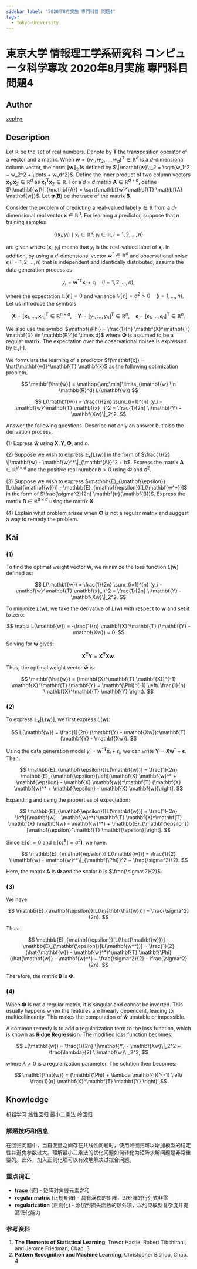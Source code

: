 ```yaml
---
sidebar_label: "2020年8月実施 専門科目 問題4"
tags:
  - Tokyo-University
---
```

# 東京大学 情報理工学系研究科 コンピュータ科学専攻 2020年8月実施 専門科目 問題4

## **Author**
[zephyr](https://inshi-notes.zephyr-zdz.space/)

## **Description**
Let $\mathbb{R}$ be the set of real numbers. Denote by $\mathbf{T}$ the transposition operator of a vector and a matrix. When $\mathbf{w} = (w_1, w_2, \ldots, w_d)^\mathbf{T} \in \mathbb{R}^d$ is a $d$-dimensional column vector, the norm $\|\mathbf{w}\|_2$ is defined by $\|\mathbf{w}\|_2 = \sqrt{w_1^2 + w_2^2 + \ldots + w_d^2}$. Define the inner product of two column vectors $\mathbf{x}_1, \mathbf{x}_2 \in \mathbb{R}^d$ as $\mathbf{x}_1^\mathbf{T} \mathbf{x}_2 \in \mathbb{R}$. For a $d \times d$ matrix $\mathbf{A} \in \mathbb{R}^{d \times d}$, define $\|\mathbf{w}\|_{\mathbf{A}} = \sqrt{\mathbf{w}^\mathbf{T} \mathbf{A} \mathbf{w}}$. Let $\mathbf{tr}(\mathbf{B})$ be the trace of the matrix $\mathbf{B}$.

Consider the problem of predicting a real-valued label $y \in \mathbb{R}$ from a $d$-dimensional real vector $\mathbf{x} \in \mathbb{R}^d$. For learning a predictor, suppose that $n$ training samples

$$
\{(\mathbf{x}_i, y_i) \mid \mathbf{x}_i \in \mathbb{R}^d, y_i \in \mathbb{R}, i = 1, 2, \ldots, n\}
$$

are given where $(\mathbf{x}_i, y_i)$ means that $y_i$ is the real-valued label of $\mathbf{x}_i$. In addition, by using a $d$-dimensional vector $\mathbf{w}^* \in \mathbb{R}^d$ and observational noise $\epsilon_i (i = 1, 2, \ldots, n)$ that is independent and identically distributed, assume the data generation process as

$$
y_i = \mathbf{w}^{*\mathbf{T}} \mathbf{x}_i + \epsilon_i \quad (i = 1, 2, \ldots, n),
$$

where the expectation $\mathbb{E}[\epsilon_i] = 0$ and variance $\mathbb{V}[\epsilon_i] = \sigma^2 > 0 \quad (i = 1, \ldots, n)$. Let us introduce the symbols

$$
\mathbf{X} = [\mathbf{x}_1, \ldots, \mathbf{x}_n]^\mathbf{T} \in \mathbb{R}^{n \times d}, \quad \mathbf{Y} = [y_1, \ldots, y_n]^\mathbf{T} \in \mathbb{R}^n, \quad \mathbf{\epsilon} = [\epsilon_1, \ldots, \epsilon_n]^\mathbf{T} \in \mathbb{R}^n.
$$

We also use the symbol $\mathbf{\Phi} = \frac{1}{n} \mathbf{X}^\mathbf{T} \mathbf{X} \in \mathbb{R}^{d \times d}$ where $\mathbf{\Phi}$ is assumed to be a regular matrix. The expectation over the observational noises is expressed by $\mathbb{E}_{\mathbf{\epsilon}}[\cdot]$.

We formulate the learning of a predictor $f(\mathbf{x}) = \hat{\mathbf{w}}^\mathbf{T} \mathbf{x}$ as the following optimization problem.

$$
\mathbf{\hat{w}} = \mathop{\arg\min}\limits_{\mathbf{w} \in \mathbb{R}^d} L(\mathbf{w})
$$

$$
L(\mathbf{w}) = \frac{1}{2n} \sum_{i=1}^{n} (y_i - \mathbf{w}^\mathbf{T} \mathbf{x}_i)^2 = \frac{1}{2n} \|\mathbf{Y} - \mathbf{Xw}\|_2^2.
$$

Answer the following questions. Describe not only an answer but also the derivation process.

(1) Express $\mathbf{\hat{w}}$ using $\mathbf{X}, \mathbf{Y}, \mathbf{\Phi}$, and $n$.

(2) Suppose we wish to express $\mathbb{E}_{\mathbf{\epsilon}}[L(\mathbf{w})]$ in the form of $\frac{1}{2} \|\mathbf{w} - \mathbf{w}^*\|_{\mathbf{A}}^2 + b$. Express the matrix $\mathbf{A} \in \mathbb{R}^{d \times d}$ and the positive real number $b > 0$ using $\mathbf{\Phi}$ and $\sigma^2$.

(3) Suppose we wish to express $\mathbb{E}_{\mathbf{\epsilon}}[L(\hat{\mathbf{w}})] - \mathbb{E}_{\mathbf{\epsilon}}[L(\mathbf{w^*})]$ in the form of $\frac{\sigma^2}{2n} \mathbf{tr}(\mathbf{B})$. Express the matrix $\mathbf{B} \in \mathbb{R}^{d \times d}$ using the matrix $\mathbf{X}$.

(4) Explain what problem arises when $\mathbf{\Phi}$ is not a regular matrix and suggest a way to remedy the problem.

## **Kai**
### (1)

To find the optimal weight vector $\mathbf{\hat{w}}$, we minimize the loss function $L(\mathbf{w})$ defined as:

$$
L(\mathbf{w}) = \frac{1}{2n} \sum_{i=1}^{n} (y_i - \mathbf{w}^\mathbf{T} \mathbf{x}_i)^2 = \frac{1}{2n} \|\mathbf{Y} - \mathbf{Xw}\|_2^2.
$$

To minimize $L(\mathbf{w})$, we take the derivative of $L(\mathbf{w})$ with respect to $\mathbf{w}$ and set it to zero:

$$
\nabla L(\mathbf{w}) = -\frac{1}{n} \mathbf{X}^\mathbf{T} (\mathbf{Y} - \mathbf{Xw}) = 0.
$$

Solving for $\mathbf{w}$ gives:

$$
\mathbf{X}^\mathbf{T} \mathbf{Y} = \mathbf{X}^\mathbf{T} \mathbf{X} \mathbf{w}.
$$

Thus, the optimal weight vector $\mathbf{\hat{w}}$ is:

$$
\mathbf{\hat{w}} = (\mathbf{X}^\mathbf{T} \mathbf{X})^{-1} \mathbf{X}^\mathbf{T} \mathbf{Y} = \mathbf{\Phi}^{-1} \left( \frac{1}{n} \mathbf{X}^\mathbf{T} \mathbf{Y} \right).
$$

### (2)

To express $\mathbb{E}_{\mathbf{\epsilon}}[L(\mathbf{w})]$, we first express $L(\mathbf{w})$:

$$
L(\mathbf{w}) = \frac{1}{2n} (\mathbf{Y} - \mathbf{Xw})^\mathbf{T} (\mathbf{Y} - \mathbf{Xw}).
$$

Using the data generation model $y_i = \mathbf{w}^{*\mathbf{T}} \mathbf{x}_i + \epsilon_i$, we can write $\mathbf{Y} = \mathbf{X} \mathbf{w}^* + \mathbf{\epsilon}$. Then:

$$
\mathbb{E}_{\mathbf{\epsilon}}[L(\mathbf{w})] = \frac{1}{2n} \mathbb{E}_{\mathbf{\epsilon}}\left[(\mathbf{X} \mathbf{w}^* + \mathbf{\epsilon} - \mathbf{X} \mathbf{w})^\mathbf{T} (\mathbf{X} \mathbf{w}^* + \mathbf{\epsilon} - \mathbf{X} \mathbf{w})\right].
$$

Expanding and using the properties of expectation:

$$
\mathbb{E}_{\mathbf{\epsilon}}[L(\mathbf{w})] = \frac{1}{2n} \left[(\mathbf{w} - \mathbf{w}^*)^\mathbf{T} \mathbf{X}^\mathbf{T} \mathbf{X} (\mathbf{w} - \mathbf{w}^*) + \mathbb{E}_{\mathbf{\epsilon}}[\mathbf{\epsilon}^\mathbf{T} \mathbf{\epsilon}]\right].
$$

Since $\mathbb{E}[\mathbf{\epsilon}] = 0$ and $\mathbb{E}[\mathbf{\epsilon}\mathbf{\epsilon}^\mathbf{T}] = \sigma^2 \mathbf{I}$, we have:

$$
\mathbb{E}_{\mathbf{\epsilon}}[L(\mathbf{w})] = \frac{1}{2} \|\mathbf{w} - \mathbf{w}^*\|_{\mathbf{\Phi}}^2 + \frac{\sigma^2}{2}.
$$

Here, the matrix $\mathbf{A}$ is $\mathbf{\Phi}$ and the scalar $b$ is $\frac{\sigma^2}{2}$.

### (3)

We have:

$$
\mathbb{E}_{\mathbf{\epsilon}}[L(\mathbf{\hat{w}})] = \frac{\sigma^2}{2n}.
$$

Thus:

$$
\mathbb{E}_{\mathbf{\epsilon}}[L(\hat{\mathbf{w}})] - \mathbb{E}_{\mathbf{\epsilon}}[L(\mathbf{w^*})] = \frac{1}{2} (\hat{\mathbf{w}} - \mathbf{w}^*)^\mathbf{T} \mathbf{\Phi} (\hat{\mathbf{w}} - \mathbf{w}^*) + \frac{\sigma^2}{2} - \frac{\sigma^2}{2n}.
$$

Therefore, the matrix $\mathbf{B}$ is $\mathbf{\Phi}$.

### (4)

When $\mathbf{\Phi}$ is not a regular matrix, it is singular and cannot be inverted. This usually happens when the features are linearly dependent, leading to multicollinearity. This makes the computation of $\mathbf{\hat{w}}$ unstable or impossible.

A common remedy is to add a regularization term to the loss function, which is known as **Ridge Regression**. The modified loss function becomes:

$$
L(\mathbf{w}) = \frac{1}{2n} \|\mathbf{Y} - \mathbf{Xw}\|_2^2 + \frac{\lambda}{2} \|\mathbf{w}\|_2^2,
$$

where $\lambda > 0$ is a regularization parameter. The solution then becomes:

$$
\mathbf{\hat{w}} = (\mathbf{\Phi} + \lambda \mathbf{I})^{-1} \left( \frac{1}{n} \mathbf{X}^\mathbf{T} \mathbf{Y} \right).
$$

## **Knowledge**

机器学习 线性回归 最小二乘法 岭回归

### 解题技巧和信息

在回归问题中，当自变量之间存在共线性问题时，使用岭回归可以增加模型的稳定性并避免参数过大。理解最小二乘法的优化问题如何转化为矩阵求解问题是非常重要的。此外，加入正则化项可以有效地解决过拟合问题。

### 重点词汇

- **trace** (迹) - 矩阵对角线元素之和
- **regular matrix** (正规矩阵) - 具有满秩的矩阵，即矩阵的行列式非零
- **regularization** (正则化) - 添加到损失函数的额外项，以约束模型复杂度并提高泛化能力

### 参考资料

1. **The Elements of Statistical Learning**, Trevor Hastie, Robert Tibshirani, and Jerome Friedman, Chap. 3
2. **Pattern Recognition and Machine Learning**, Christopher Bishop, Chap. 4
